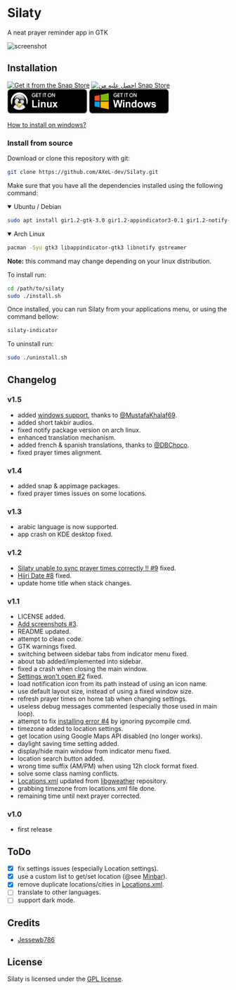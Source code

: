 # Silaty

A neat prayer reminder app in GTK

![screenshot](screenshots/Silaty.png)

## Installation

[![Get it from the Snap Store](https://snapcraft.io/static/images/badges/en/snap-store-black.svg)](https://snapcraft.io/silaty)
[![احصل عليه من Snap Store](https://snapcraft.io/static/images/badges/ar/snap-store-black.svg)](https://snapcraft.io/silaty)
[<img src="screenshots/linux-download.png" width="182" height="56" alt="Download the AppImage" />](https://github.com/LinuxForGeeks/Silaty/releases/download/v1.4/Silaty-1.4-x86_64.AppImage)
[<img src="screenshots/windows-download.png" width="182" height="56" alt="Download on Windows" />](https://github.com/MustafaKhalaf69/SilatyCrossPlatform/releases/download/1.4-updated/SilatyWindows.zip)

[How to install on windows?](https://github.com/LinuxForGeeks/Silaty/tree/platform/win#windows-configuration)

<!--
### Install using debian package

> :warning: The debian package is outdated, please install using one of the [above packages](#installation) or [from source](#install-from-source).

Download the [package](https://github.com/AXeL-dev/Silaty/releases/download/v1.3/silaty_1.3_all.deb).

Install it using apt or any similar tool:

```bash
sudo apt install silaty_1.3_all.deb
```
-->

### Install from source

Download or clone this repository with git:

```bash
git clone https://github.com/AXeL-dev/Silaty.git
```

Make sure that you have all the dependencies installed using the following command:

<details open>
  <summary>Ubuntu / Debian</summary>

```bash
sudo apt install gir1.2-gtk-3.0 gir1.2-appindicator3-0.1 gir1.2-notify-0.7 gir1.2-gstreamer-1.0
```

</details>

<details open>
  <summary>Arch Linux</summary>

```bash
pacman -Syu gtk3 libappindicator-gtk3 libnotify gstreamer
```

</details>

**Note:** this command may change depending on your linux distribution.

To install run:

```bash
cd /path/to/silaty
sudo ./install.sh
```

Once installed, you can run Silaty from your applications menu, or using the command bellow:

```bash
silaty-indicator
```

To uninstall run:

```bash
sudo ./uninstall.sh
```

## Changelog

### v1.5

- added [windows support](https://github.com/LinuxForGeeks/Silaty/tree/platform/win), thanks to [@MustafaKhalaf69](https://github.com/MustafaKhalaf69).
- added short takbir audios.
- fixed notify package version on arch linux.
- enhanced translation mechanism.
- added french & spanish translations, thanks to [@DBChoco](https://github.com/DBChoco).
- fixed prayer times alignment.

### v1.4

- added snap & appimage packages.
- fixed prayer times issues on some locations.

### v1.3

- arabic language is now supported.
- app crash on KDE desktop fixed.

### v1.2

- [Silaty unable to sync prayer times correctly !! #9](https://github.com/Jessewb786/Silaty/issues/9) fixed.
- [Hijri Date #8](https://github.com/Jessewb786/Silaty/issues/8) fixed.
- update home title when stack changes.

### v1.1

- LICENSE added.
- [Add screenshots #3](https://github.com/Jessewb786/Silaty/issues/3).
- README updated.
- attempt to clean code.
- GTK warnings fixed.
- switching between sidebar tabs from indicator menu fixed.
- about tab added/implemented into sidebar.
- fixed a crash when closing the main window.
- [Settings won't open #2](https://github.com/Jessewb786/Silaty/issues/2) fixed.
- load notification icon from its path instead of using an icon name.
- use default layout size, instead of using a fixed window size.
- refresh prayer times on home tab when changing settings.
- useless debug messages commented (especially those used in main loop).
- attempt to fix [installing error #4](https://github.com/Jessewb786/Silaty/issues/4) by ignoring pycompile cmd.
- timezone added to location settings.
- get location using Google Maps API disabled (no longer works).
- daylight saving time setting added.
- display/hide main window from indicator menu fixed.
- location search button added.
- wrong time suffix (AM/PM) when using 12h clock format fixed.
- solve some class naming conflicts.
- [Locations.xml](data/Locations.xml) updated from [libgweather](https://github.com/GNOME/libgweather) repository.
- grabbing timezone from locations xml file done.
- remaining time until next prayer corrected.

### v1.0

- first release

## ToDo

- [x] fix settings issues (especially Location settings).
- [x] use a custom list to get/set location (@see [Minbar](https://github.com/fajran/minbar)).
- [x] remove duplicate locations/cities in [Locations.xml](data/Locations.xml).
- [ ] translate to other languages.
- [ ] support dark mode.

## Credits

- [Jessewb786](https://github.com/Jessewb786)

## License

Silaty is licensed under the [GPL license](LICENSE).
